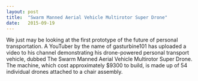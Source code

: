 ```yaml
---
layout: post
title:  "Swarm Manned Aerial Vehicle Multirotor Super Drone"
date:   2015-09-19
---
```


We just may be looking at the first prototype of the future of personal transportation. A YouTuber by the name of gasturbine101 has uploaded a video to his channel demonstrating his drone-powered personal transport vehicle, dubbed The Swarm Manned Aerial Vehicle Multirotor Super Drone. The machine, which cost approximately $9300 to build, is made up of 54 individual drones attached to a chair assembly.